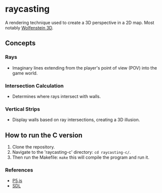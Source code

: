# raycasting

A rendering technique used to create a 3D perspective in a 2D map. Most notably [Wolfenstein 3D](https://en.wikipedia.org/wiki/Wolfenstein_3D).

## Concepts

### Rays

- Imaginary lines extending from the player's point of view (POV) into the game world.

### Intersection Calculation

- Determines where rays intersect with walls.

### Vertical Strips

- Display walls based on ray intersections, creating a 3D illusion.

## How to run the C version

1. Clone the repository.
2. Navigate to the 'raycasting-c' directory: `cd raycasting-c/`.
3. Then run the Makefile: `make` this will compile the program and run it.

### References

- [P5.js](https://p5js.org/)
- [SDL](https://www.libsdl.org/)
